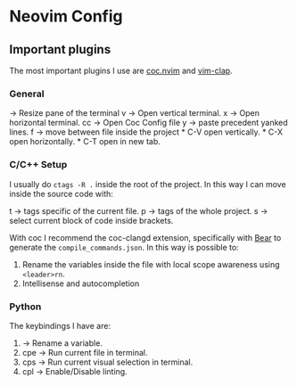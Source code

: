# Neovim Config

## Important plugins

The most important plugins I use are [coc.nvim](https://github.com/neoclide/coc.nvim)
and [vim-clap](https://github.com/liuchengxu/vim-clap).

### General

<C-K> <C-J> <C-H> <C-L> -> Resize pane of the terminal
<space>v -> Open vertical terminal.
<space>x -> Open horizontal terminal.
<space>cc -> Open Coc Config file
<space>y -> paste precedent yanked lines.
<space>f -> move between file inside the project
	* C-V open vertically.
	* C-X open horizontally.
	* C-T open in new tab.

### C/C++ Setup

I usually do `ctags -R .` inside the root of the project. In this way I can move
inside the source code with:

<space>t -> tags specific of the current file.
<space>p -> tags of the whole project.
<space>s -> select current block of code inside brackets.

With coc I recommend the coc-clangd extension, specifically with [Bear](https://github.com/rizsotto/Bear)
to generate the `compile_commands.json`.
In this way is possible to:

1. Rename the variables inside the file with local scope awareness using `<leader>rn`.
2. Intellisense and autocompletion

### Python

The keybindings I have are:

1. <F2> -> Rename a variable.
2. <space>cpe -> Run current file in terminal.
3. <space>cps -> Run current visual selection in terminal.
4. <space>cpl -> Enable/Disable linting.

